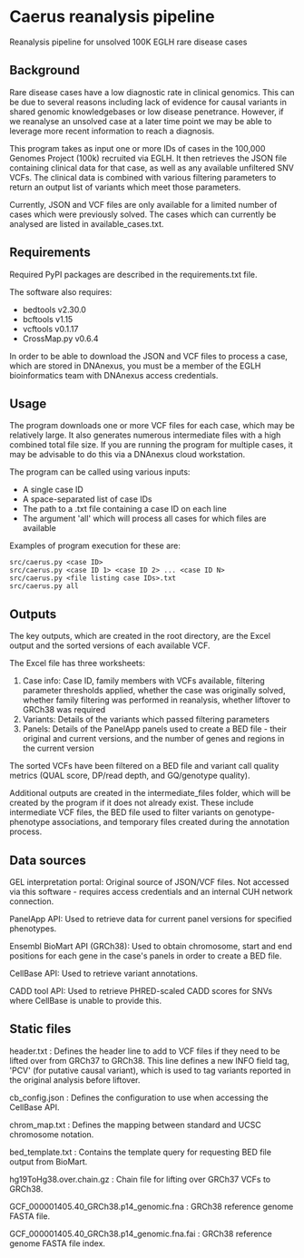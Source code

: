 # Caerus reanalysis pipeline
Reanalysis pipeline for unsolved 100K EGLH rare disease cases

## Background

Rare disease cases have a low diagnostic rate in clinical genomics. This can be due to several reasons including lack of evidence for causal variants in shared genomic knowledgebases or low disease penetrance. However, if we reanalyse an unsolved case at a later time point we may be able to leverage more recent information to reach a diagnosis.

This program takes as input one or more IDs of cases in the 100,000 Genomes Project (100k) recruited via EGLH. It then retrieves the JSON file containing clinical data for that case, as well as any available unfiltered SNV VCFs. The clinical data is combined with various filtering parameters to return an output list of variants which meet those parameters.

Currently, JSON and VCF files are only available for a limited number of cases which were previously solved. The cases which can currently be analysed are listed in available_cases.txt.

## Requirements

Required PyPI packages are described in the requirements.txt file.

The software also requires:

- bedtools v2.30.0
- bcftools v1.15
- vcftools v0.1.17
- CrossMap.py v0.6.4

In order to be able to download the JSON and VCF files to process a case, which are stored in DNAnexus, you must be a member of the EGLH bioinformatics team with DNAnexus access credentials.

## Usage

The program downloads one or more VCF files for each case, which may be relatively large. It also generates numerous intermediate files with a high combined total file size. If you are running the program for multiple cases, it may be advisable to do this via a DNAnexus cloud workstation.

The program can be called using various inputs:

- A single case ID
- A space-separated list of case IDs
- The path to a .txt file containing a case ID on each line
- The argument 'all' which will process all cases for which files are available

Examples of program execution for these are:

```
src/caerus.py <case ID>
src/caerus.py <case ID 1> <case ID 2> ... <case ID N>
src/caerus.py <file listing case IDs>.txt
src/caerus.py all
```

## Outputs

The key outputs, which are created in the root directory, are the Excel output and the sorted versions of each available VCF.

The Excel file has three worksheets:

1. Case info: Case ID, family members with VCFs available, filtering parameter thresholds applied, whether the case was originally solved, whether family filtering was performed in reanalysis, whether liftover to GRCh38 was required
2. Variants: Details of the variants which passed filtering parameters
3. Panels: Details of the PanelApp panels used to create a BED file - their original and current versions, and the number of genes and regions in the current version

The sorted VCFs have been filtered on a BED file and variant call quality metrics (QUAL score, DP/read depth, and GQ/genotype quality).

Additional outputs are created in the intermediate_files folder, which will be created by the program if it does not already exist. These include intermediate VCF files, the BED file used to filter variants on genotype-phenotype associations, and temporary files created during the annotation process.

## Data sources

GEL interpretation portal: Original source of JSON/VCF files. Not accessed via this software - requires access credentials and an internal CUH network connection.

PanelApp API: Used to retrieve data for current panel versions for specified phenotypes.

Ensembl BioMart API (GRCh38): Used to obtain chromosome, start and end positions for each gene in the case's panels in order to create a BED file.

CellBase API: Used to retrieve variant annotations.

CADD tool API: Used to retrieve PHRED-scaled CADD scores for SNVs where CellBase is unable to provide this.

## Static files

header.txt : Defines the header line to add to VCF files if they need to be lifted over from GRCh37 to GRCh38. This line defines a new INFO field tag, 'PCV' (for putative causal variant), which is used to tag variants reported in the original analysis before liftover.

cb_config.json : Defines the configuration to use when accessing the CellBase API.

chrom_map.txt : Defines the mapping between standard and UCSC chromosome notation.

bed_template.txt : Contains the template query for requesting BED file output from BioMart.

hg19ToHg38.over.chain.gz : Chain file for lifting over GRCh37 VCFs to GRCh38.

GCF_000001405.40_GRCh38.p14_genomic.fna : GRCh38 reference genome FASTA file.

GCF_000001405.40_GRCh38.p14_genomic.fna.fai : GRCh38 reference genome FASTA file index.
